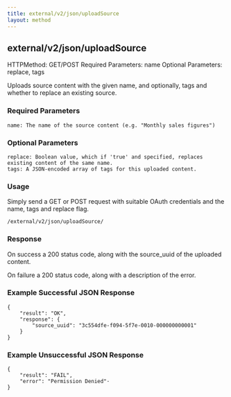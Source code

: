 ```yaml
---
title: external/v2/json/uploadSource
layout: method
---
```

## external/v2/json/uploadSource

HTTPMethod: GET/POST
Required Parameters: name
Optional Parameters: replace, tags

Uploads source content with the given name, and optionally, tags and whether to replace an existing source.

### Required Parameters

    name: The name of the source content (e.g. "Monthly sales figures")

### Optional Parameters

    replace: Boolean value, which if 'true' and specified, replaces existing content of the same name.
    tags: A JSON-encoded array of tags for this uploaded content.

### Usage

Simply send a GET or POST request with suitable OAuth credentials and the name, tags and replace flag.

`/external/v2/json/uploadSource/`

### Response

On success a 200 status code, along with the source_uuid of the uploaded content.

On failure a 200 status code, along with a description of the error.

### Example Successful JSON Response

    {
        "result": "OK",
        "response": {
            "source_uuid": "3c554dfe-f094-5f7e-0010-000000000001"
        }
    }

### Example Unsuccessful JSON Response

    {
        "result": "FAIL",
        "error": "Permission Denied"·
    }

